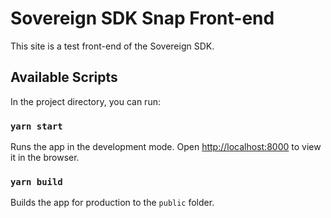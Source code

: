 # Sovereign SDK Snap Front-end

This site is a test front-end of the Sovereign SDK.

## Available Scripts

In the project directory, you can run:

### `yarn start`

Runs the app in the development mode. Open [http://localhost:8000](http://localhost:8000) to view it in the browser.

### `yarn build`

Builds the app for production to the `public` folder.

